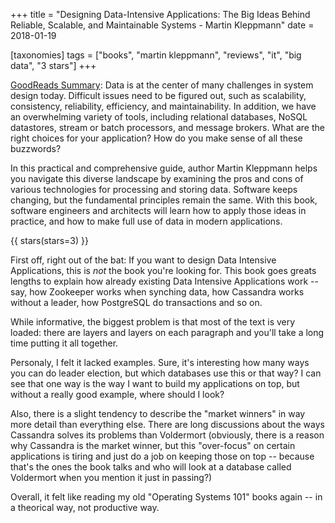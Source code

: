 +++
title = "Designing Data-Intensive Applications: The Big Ideas Behind Reliable, Scalable, and Maintainable Systems - Martin Kleppmann"
date = 2018-01-19

[taxonomies]
tags = ["books", "martin kleppmann", "reviews", "it", "big data", "3 stars"]
+++

[GoodReads Summary](https://www.goodreads.com/book/show/34626431-designing-data-intensive-applications):
Data is at the center of many challenges in system design today. Difficult
issues need to be figured out, such as scalability, consistency, reliability,
efficiency, and maintainability. In addition, we have an overwhelming variety
of tools, including relational databases, NoSQL datastores, stream or batch
processors, and message brokers. What are the right choices for your
application? How do you make sense of all these buzzwords?

In this practical and comprehensive guide, author Martin Kleppmann helps you
navigate this diverse landscape by examining the pros and cons of various
technologies for processing and storing data. Software keeps changing, but the
fundamental principles remain the same. With this book, software engineers and
architects will learn how to apply those ideas in practice, and how to make
full use of data in modern applications.

<!-- more -->

{{ stars(stars=3) }}

First off, right out of the bat: If you want to design Data Intensive
Applications, this is *not* the book you're looking for. This book goes greats
lengths to explain how already existing Data Intensive Applications work --
say, how Zookeeper works when synching data, how Cassandra works without a
leader, how PostgreSQL do transactions and so on.

While informative, the biggest problem is that most of the text is very
loaded: there are layers and layers on each paragraph and you'll take a long
time putting it all together.

Personaly, I felt it lacked examples. Sure, it's interesting how many ways you
can do leader election, but which databases use this or that way? I can see
that one way is the way I want to build my applications on top, but without a
really good example, where should I look?

Also, there is a slight tendency to describe the "market winners" in way more
detail than everything else. There are long discussions about the ways
Cassandra solves its problems than Voldermort (obviously, there is a reason
why Cassandra is the market winner, but this "over-focus" on certain
applications is tiring and just do a job on keeping those on top -- because
that's the ones the book talks and who will look at a database called
Voldermort when you mention it just in passing?)

Overall, it felt like reading my old "Operating Systems 101" books again -- in
a theorical way, not productive way.
